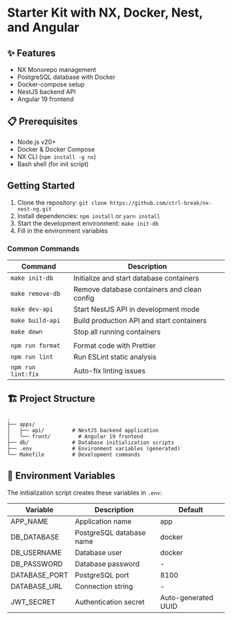 # Starter Kit with NX, Docker, Nest, and Angular

## ✨ Features

- NX Monorepo management
- PostgreSQL database with Docker
- Docker-compose setup
- NestJS backend API
- Angular 19 frontend

## 📋 Prerequisites

- Node.js v20+
- Docker & Docker Compose
- NX CLI (`npm install -g nx`)
- Bash shell (for init script)

## Getting Started

1. Clone the repository: `git clone https://github.com/ctrl-break/nx-nest-ng.git`
2. Install dependencies: `npm install` or `yarn install`
3. Start the development environment: `make init-db`
4. Fill in the environment variables

### Common Commands

| Command          | Description                                  |
|------------------|----------------------------------------------|
| `make init-db`   | Initialize and start database containers     |
| `make remove-db` | Remove database containers and clean config  |
| `make dev-api`   | Start NestJS API in development mode         |
| `make build-api` | Build production API and start containers    |
| `make down`      | Stop all running containers                  |
|                  |                                              |
| `npm run format` | Format code with Prettier                    |
| `npm run lint`   | Run ESLint static analysis                   |
| `npm run lint:fix`| Auto-fix linting issues                     |


## 🏗 Project Structure

```
.
├── apps/
│   ├── api/         # NestJS backend application
│   └── front/         # Angular 19 frontend
├── db/              # Database initialization scripts
├── .env             # Environment variables (generated)
└── Makefile         # Development commands
```

## 🔧 Environment Variables

The initialization script creates these variables in `.env`:

| Variable         | Description                | Default    |
|------------------|----------------------------|------------|
| APP_NAME         | Application name           | app        |
| DB_DATABASE      | PostgreSQL database name   | docker     |
| DB_USERNAME      | Database user              | docker     |
| DB_PASSWORD      | Database password          | -          |
| DATABASE_PORT    | PostgreSQL port            | 8100       |
| DATABASE_URL     | Connection string          | -          |
| JWT_SECRET       | Authentication secret      | Auto-generated UUID |